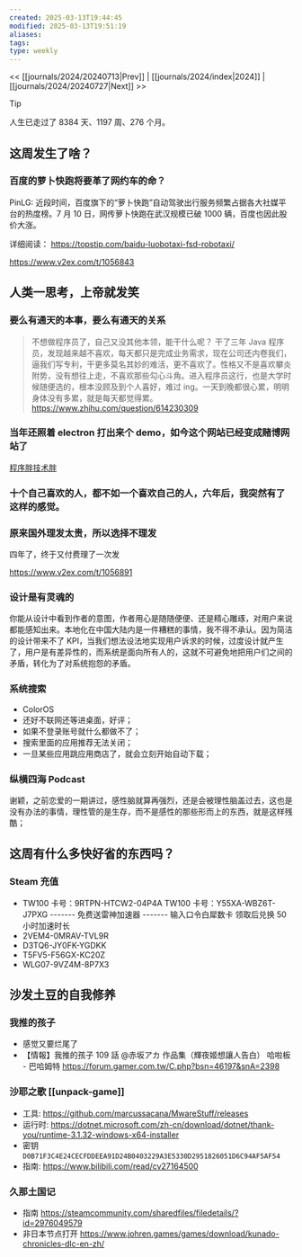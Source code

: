 ```yaml
---
created: 2025-03-13T19:44:45
modified: 2025-03-13T19:51:19
aliases: 
tags: 
type: weekly
---
```


<< [[journals/2024/20240713|Prev]] | [[journals/2024/index|2024]] | [[journals/2024/20240727|Next]] >>

> [!tip]
  > 人生已走过了 8384 天、1197 周、276 个月。

## 这周发生了啥？

### 百度的萝卜快跑将要革了网约车的命？

PinLG: 近段时间，百度旗下的“萝卜快跑”自动驾驶出行服务频繁占据各大社媒平台的热度榜。7 月 10 日，网传萝卜快跑在武汉规模已破 1000 辆，百度也因此股价大涨。

详细阅读： https://topstip.com/baidu-luobotaxi-fsd-robotaxi/

https://www.v2ex.com/t/1056843

## 人类一思考，上帝就发笑

### 要么有通天的本事，要么有通天的关系

 > 不想做程序员了，自己又没其他本领，能干什么呢？
 > 干了三年 Java 程序员，发现越来越不喜欢，每天都只是完成业务需求，现在公司还内卷我们，逼我们写专利，干更多莫名其妙的难活，更不喜欢了。性格又不是喜欢攀炎附势，没有想往上走，不喜欢那些勾心斗角。进入程序员这行，也是大学时候随便选的，根本没顾及到个人喜好，难过 ing。一天到晚都很心累，明明身体没有多累，就是每天都觉得累。
 > https://www.zhihu.com/question/614230309

### 当年还照着 electron 打出来个 demo，如今这个网站已经变成赌博网站了

[程序胖技术胖](https://jspang.com)

### 十个自己喜欢的人，都不如一个喜欢自己的人，六年后，我突然有了这样的感觉。

### 原来国外理发太贵，所以选择不理发

四年了，终于又付费理了一次发

https://www.v2ex.com/t/1056891

### 设计是有灵魂的

你能从设计中看到作者的意图，作者用心是随随便便、还是精心雕琢，对用户来说都能感知出来。本地化在中国大陆内是一件糟糕的事情，我不得不承认。因为简洁的设计带来不了 KPI，当我们想法设法地实现用户诉求的时候，过度设计就产生了，用户是有差异性的，而系统是面向所有人的，这就不可避免地把用户们之间的矛盾，转化为了对系统抱怨的矛盾。

### 系统搜索

- ColorOS
- 还好不联网还等进桌面，好评；
- 如果不登录账号就什么都做不了；
- 搜索里面的应用推荐无法关闭；
- 一旦某些应用跳应用商店了，就会立刻开始自动下载；

### 纵横四海 Podcast

谢颖，之前恋爱的一期讲过，感性脑就算再强烈，还是会被理性脑盖过去，这也是没有办法的事情，理性管的是生存，而不是感性的那些形而上的东西，就是这样残酷；

## 这周有什么多快好省的东西吗？

### Steam 充值

  - TW100 卡号：9RTPN-HTCW2-04P4A
    TW100 卡号：Y55XA-WBZ6T-J7PXG
    ------- 免费送雷神加速器 -------
    输入口令白犀数卡 领取后兑换 50 小时加速时长
  - 2VEM4-0MRAV-TVL9R
  - D3TQ6-JY0FK-YGDKK
  - T5FV5-F56GX-KC20Z
  - WLG07-9VZ4M-8P7X3

## 沙发土豆的自我修养

### 我推的孩子
- 感觉又要烂尾了
- 【情報】我推的孩子 109 話 @赤坂アカ 作品集（輝夜姬想讓人告白） 哈啦板 - 巴哈姆特
https://forum.gamer.com.tw/C.php?bsn=46197&snA=2398

### 沙耶之歌 [[unpack-game]]
- 工具: https://github.com/marcussacana/MwareStuff/releases
- 运行时: https://dotnet.microsoft.com/zh-cn/download/dotnet/thank-you/runtime-3.1.32-windows-x64-installer
- 密钥 `D0B71F3C4E24CECFDDEEA91D24B0403229A3E5330D2951826051D6C94AF5AF54`
- 指南: https://www.bilibili.com/read/cv27164500

### 久那土国记
- 指南 https://steamcommunity.com/sharedfiles/filedetails/?id=2976049579
- 非日本节点打开 https://www.johren.games/games/download/kunado-chronicles-dlc-en-zh/
